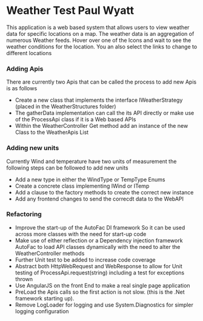 # Weather Test Paul Wyatt

This application is a web based system that allows users to view weather data for specific locations on a map. The weather data is an aggregation of numerous Weather feeds. Hover over one of the Icons and wait to see the weather conditions for the location. You an also select the links to change to different locations

### Adding Apis

There are currently two Apis that can be called the process to add new Apis is as follows

* Create a new class that implements the interface IWeatherStrategy (placed in the WeatherStructures folder)  
* The gatherData implementation can call the its API directly or make use of the ProcessApi class if it is a Web based APIs
* Within the  WeatherController Get method add an instance of the new Class to the WeatherApis List

### Adding new units

Currently Wind and temperature have two units of measurement the following steps can be followed to add new units

* Add a new type in either the WindType or TempType Enums
* Create a concrete class implementing IWind or ITemp
* Add a clause to the factory methods to create the correct new instance
* Add any frontend changes to send the correcdt data to the WebAPI 

### Refactoring
* Improve the start-up of the AutoFac DI framework So it can be used across more classes with the need for start-up code
* Make use of either reflection or a Dependency injection framework AutoFac to load API classes dynamically with the need to alter the WeatherController methods 
* Further Unit test to be added to increase code coverage 
* Abstract both HttpWebRequest and WebResponse to allow for Unit testing of ProcessApi.request(string) including a test for exceptions thrown 
* Use AngularJS on the front End to make a real single page application
* PreLoad the Apis calls so the first action is not slow. (this is the .Net framework starting up). 
* Remove LogLoader for logging and use System.Diagnostics for simpler logging configuration
